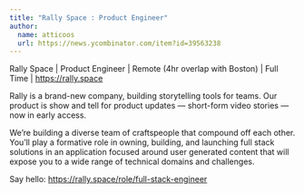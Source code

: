 ```yaml
---
title: "Rally Space : Product Engineer"
author:
  name: atticoos
  url: https://news.ycombinator.com/item?id=39563238
---
```

Rally Space | Product Engineer | Remote (4hr overlap with Boston) | Full Time | <a href="https:&#x2F;&#x2F;rally.space" rel="nofollow">https:&#x2F;&#x2F;rally.space</a>

Rally is a brand-new company, building storytelling tools for teams. Our product is show and tell for product updates — short-form video stories — now in early access.

We’re building a diverse team of craftspeople that compound off each other. You’ll play a formative role in owning, building, and launching full stack solutions in an application focused around user generated content that will expose you to a wide range of technical domains and challenges.

Say hello: <a href="https:&#x2F;&#x2F;rally.space&#x2F;role&#x2F;full-stack-engineer" rel="nofollow">https:&#x2F;&#x2F;rally.space&#x2F;role&#x2F;full-stack-engineer</a>
